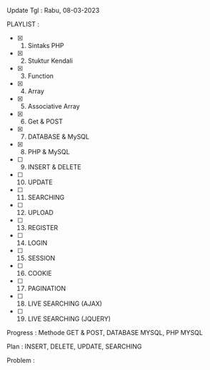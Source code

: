 Update Tgl  : Rabu, 08-03-2023

PLAYLIST :
- [x] 1. Sintaks PHP
- [x] 2. Stuktur Kendali
- [X] 3. Function
- [X] 4. Array
- [X] 5. Associative Array
- [x] 6. Get & POST
- [x] 7. DATABASE &  MySQL
- [x] 8. PHP & MySQL
- [ ] 9. INSERT & DELETE
- [ ] 10. UPDATE
- [ ] 11. SEARCHING
- [ ] 12. UPLOAD
- [ ] 13. REGISTER
- [ ] 14. LOGIN
- [ ] 15. SESSION
- [ ] 16. COOKIE
- [ ] 17. PAGINATION
- [ ] 18. LIVE SEARCHING (AJAX)
- [ ] 19. LIVE SEARCHING (JQUERY)

Progress : Methode GET & POST, DATABASE MYSQL, PHP MYSQL 

Plan     : INSERT, DELETE, UPDATE, SEARCHING

Problem  : 

